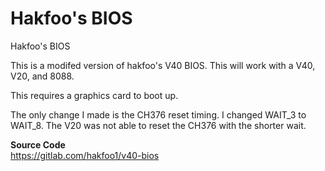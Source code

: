 # Hakfoo's BIOS 
Hakfoo's BIOS 

This is a modifed version of hakfoo's V40 BIOS. This will work with a V40, V20, and 8088.

This requires a graphics card to boot up. 

The only change I made is the CH376 reset timing. I changed WAIT_3 to WAIT_8. The V20 was not able to reset the CH376 with the shorter wait.

**Source Code**\
https://gitlab.com/hakfoo1/v40-bios


